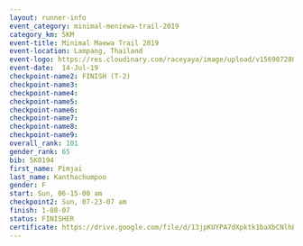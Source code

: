 ```yaml
---
layout: runner-info 
event_category: minimal-meniewa-trail-2019 
category_km: 5KM 
event-title: Minimal Maewa Trail 2019 
event-location: Lampang, Thailand 
event-logo: https://res.cloudinary.com/raceyaya/image/upload/v1569072805/logo/minimal-trail_ktnvsp.jpg 
event-date:  14-Jul-19 
checkpoint-name2: FINISH (T-2) 
checkpoint-name3: 
checkpoint-name4: 
checkpoint-name5: 
checkpoint-name6: 
checkpoint-name7: 
checkpoint-name8: 
checkpoint-name9: 
overall_rank: 101
gender_rank: 65
bib: 5K0194
first_name: Pimjai
last_name: Kanthachumpoo
gender: F
start: Sun, 06-15-00 am
checkpoint2: Sun, 07-23-07 am
finish: 1-08-07
status: FINISHER
certificate: https://drive.google.com/file/d/13jpKUYPA7dXpktk1baXbCNlhBIq8P9Zw/view?usp=sharing
---
```

